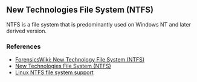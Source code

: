 ## New Technologies File System (NTFS)

NTFS is a file system that is predominantly used on Windows NT and later
derived version.

### References

* [ForensicsWiki: New Technology File System (NTFS)](https://forensicswiki.xyz/wiki/index.php?title=New_Technology_File_System_(NTFS))
* [New Technologies File System (NTFS)](https://github.com/libyal/libfsntfs/blob/main/documentation/New%20Technologies%20File%20System%20(NTFS).asciidoc)
* [Linux NTFS file system support](https://sourceforge.net/projects/linux-ntfs/)
